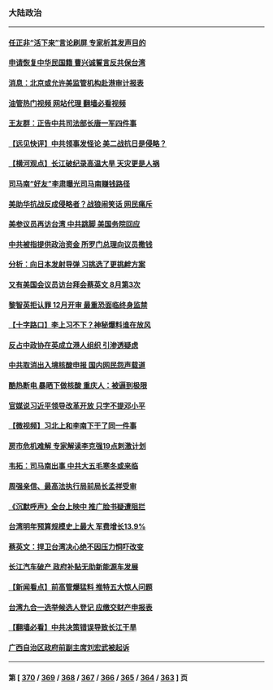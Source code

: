 ### 大陆政治
---
#### [任正非“活下来”言论刷屏 专家析其发声目的](../../pages/ncid277/n13810403.md?08261245) 
#### [申请恢复中华民国籍 曹兴诚誓言反共保台湾](../../pages/ncid277/n13810344.md?08261245) 
#### [消息：北京或允许美监管机构赴港审计报表](../../pages/ncid277/n13810238.md?08261245) 
#### [油管热门视频 网站代理 翻墙必看视频](http://209.222.30.114:81/youtube.html?08261245)
#### [王友群：正告中共司法部长唐一军四件事](../../pages/ncid277/n13810266.md?08261245) 
#### [【远见快评】中共领事发怪论 美二战抗日是侵略？](../../pages/ncid277/n13810307.md?08261245) 
#### [【横河观点】长江破纪录高温大旱 天灾更是人祸](../../pages/ncid277/n13810280.md?08261245) 
#### [司马南“好友”李肃曝光司马南赚钱路径](../../pages/ncid277/n13810232.md?08261245) 
#### [美助华抗战反成侵略者？战狼闹笑话 网民痛斥](../../pages/ncid277/n13810107.md?08261245) 
#### [美参议员再访台湾 中共跳脚 美国务院回应](../../pages/ncid277/n13810196.md?08261245) 
#### [中共被指提供政治资金 所罗门总理向议员撒钱](../../pages/ncid277/n13810139.md?08261245) 
#### [分析：向日本发射导弹 习挑选了更挑衅方案](../../pages/ncid277/n13809384.md?08261245) 
#### [又有美国会议员访台拜会蔡英文 8月第3次](../../pages/ncid277/n13810061.md?08261245) 
#### [黎智英拒认罪 12月开审 最重恐面临终身监禁](../../pages/ncid277/n13810175.md?08261245) 
#### [【十字路口】李上习不下？神秘爆料谁在放风](../../pages/ncid277/n13809946.md?08261245) 
#### [反占中政协在英成立港人组织 引渗透疑虑](../../pages/ncid277/n13810150.md?08261245) 
#### [中共取消出入境核酸申报 国内网民怨声载道](../../pages/ncid277/n13810120.md?08261245) 
#### [酷热断电 暴晒下做核酸 重庆人：被逼到极限](../../pages/ncid277/n13810046.md?08261245) 
#### [官媒说习近平领导改革开放 只字不提邓小平](../../pages/ncid277/n13810026.md?08261245) 
#### [【微视频】习北上和李南下干了同一件事](../../pages/ncid277/n13809886.md?08261245) 
#### [房市危机难解 专家解读李克强19点刺激计划](../../pages/ncid277/n13809893.md?08261245) 
#### [韦拓：司马南出事 中共大五毛寒冬或来临](../../pages/ncid277/n13809452.md?08261245) 
#### [周强亲信、最高法执行局前局长孟祥受审](../../pages/ncid277/n13809767.md?08261245) 
#### [《沉默呼声》全台上映中 推广脸书疑遭阻拦](../../pages/ncid277/n13809791.md?08261245) 
#### [台湾明年预算规模史上最大 军费增长13.9%](../../pages/ncid277/n13809709.md?08261245) 
#### [蔡英文：捍卫台湾决心绝不因压力恫吓改变](../../pages/ncid277/n13809665.md?08261245) 
#### [长江汽车破产 政府补贴无助新能源车发展](../../pages/ncid277/n13809649.md?08261245) 
#### [【新闻看点】前高管爆猛料 推特五大惊人问题](../../pages/ncid277/n13808665.md?08261245) 
#### [台湾九合一选举候选人登记 应缴交财产申报表](../../pages/ncid277/n13809528.md?08261245) 
#### [【翻墙必看】中共决策错误导致长江干旱](../../pages/ncid277/n13809529.md?08261245) 
#### [广西自治区政府前副主席刘宏武被起诉](../../pages/ncid277/n13809533.md?08261245) 

---
#### 第 [ [370](./370.md?08261245) / [369](./369.md?08261245) / [368](./368.md?08261245) / [367](./367.md?08261245) / [366](./366.md?08261245) / [365](./365.md?08261245) / [364](./364.md?08261245) / [363](./363.md?08261245) ] 页
